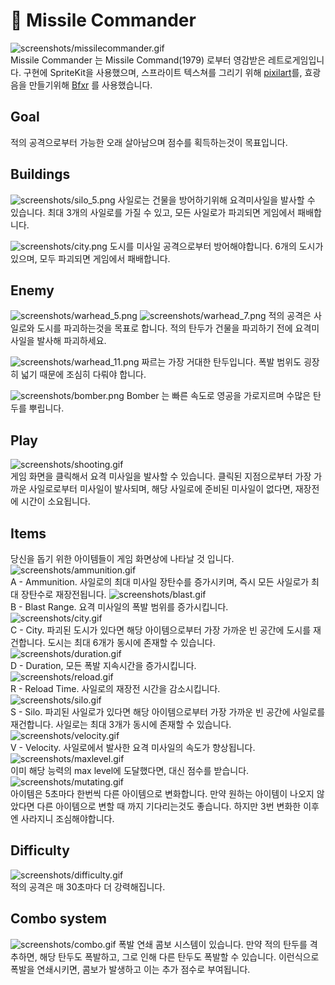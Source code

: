 # 🚀 Missile Commander

![screenshots/missilecommander.gif](screenshots/missilecommander.gif)  
Missile Commander 는 Missile Command(1979) 로부터 영감받은 레트로게임입니다. 구현에 SpriteKit을 사용했으며, 스프라이트 텍스쳐를 그리기 위해 [pixilart](https://www.pixilart.com)를, 효광음을 만들기위해 [Bfxr](https://www.bfxr.net/) 를 사용했습니다.  

## Goal
적의 공격으로부터 가능한 오래 살아남으며 점수를 획득하는것이 목표입니다.
## Buildings
![screenshots/silo_5.png](screenshots/silo_5.png)
사일로는 건물을 방어하기위해 요격미사일을 발사할 수 있습니다. 최대 3개의 사일로를 가질 수 있고, 모든 사일로가 파괴되면 게임에서 패배합니다.

![screenshots/city.png](screenshots/city.png) 
도시를 미사일 공격으로부터 방어해야합니다. 6개의 도시가 있으며, 모두 파괴되면 게임에서 패배합니다.

## Enemy
![screenshots/warhead_5.png](screenshots/warhead_5.png)
![screenshots/warhead_7.png](screenshots/warhead_7.png)
적의 공격은 사일로와 도시를 파괴하는것을 목표로 합니다. 적의 탄두가 건물을 파괴하기 전에 요격미사일을 발사해 파괴하세요.

![screenshots/warhead_11.png](screenshots/warhead_11.png)
짜르는 가장 거대한 탄두입니다. 폭발 범위도 굉장히 넓기 때문에 조심히 다뤄야 합니다.

![screenshots/bomber.png](screenshots/bomber.png)
 Bomber 는 빠른 속도로 영공을 가로지르며 수많은 탄두를 뿌립니다.  

## Play
![screenshots/shooting.gif](screenshots/shooting.gif)  
게임 화면을 클릭해서 요격 미사일을 발사할 수 있습니다. 클릭된 지점으로부터 가장 가까운 사일로로부터 미사일이 발사되며, 해당 사일로에 준비된 미사일이 없다면, 재장전에 시간이 소요됩니다. 

## Items
당신을 돕기 위한 아이템들이 게임 화면상에 나타날 것 입니다.  
![screenshots/ammunition.gif](screenshots/ammunition.gif)  
A - Ammunition. 사일로의 최대 미사일 장탄수를 증가시키며, 즉시 모든 사일로가 최대 장탄수로 재장전됩니다. 
![screenshots/blast.gif](screenshots/blast.gif)  
B - Blast Range. 요격 미사일의 폭발 범위를 증가시킵니다.  
![screenshots/city.gif](screenshots/city.gif)  
C - City. 파괴된 도시가 있다면 해당 아이템으로부터 가장 가까운 빈 공간에 도시를 재건합니다. 도시는 최대 6개가 동시에 존재할 수 있습니다.  
![screenshots/duration.gif](screenshots/duration.gif)  
D - Duration, 모든 폭발 지속시간을 증가시킵니다.  
![screenshots/reload.gif](screenshots/reload.gif)  
R - Reload Time. 사일로의 재장전 시간을 감소시킵니다.  
![screenshots/silo.gif](screenshots/silo.gif)  
S - Silo. 파괴된 사일로가 있다면 해당 아이템으로부터 가장 가까운 빈 공간에 사일로를 재건합니다. 사일로는 최대 3개가 동시에 존재할 수 있습니다.  
![screenshots/velocity.gif](screenshots/velocity.gif)  
V - Velocity. 사일로에서 발사한 요격 미사일의 속도가 향상됩니다. 
![screenshots/maxlevel.gif](screenshots/maxlevel.gif)  
이미 해당 능력의 max level에 도달했다면, 대신 점수를 받습니다.  
![screenshots/mutating.gif](screenshots/mutating.gif)  
아이템은 5초마다 한번씩 다른 아이템으로 변화합니다. 만약 원하는 아이템이 나오지 않았다면 다른 아이템으로 변할 때 까지 기다리는것도 좋습니다. 하지만 3번 변화한 이후엔 사라지니 조심해야합니다.

## Difficulty
![screenshots/difficulty.gif](screenshots/difficulty.gif)   
적의 공격은 매 30초마다 더 강력해집니다. 

## Combo system
![screenshots/combo.gif](screenshots/combo.gif) 
폭발 연쇄 콤보 시스템이 있습니다. 만약 적의 탄두를 격추하면, 해당 탄두도 폭발하고, 그로 인해 다른 탄두도 폭발할 수 있습니다. 이런식으로 폭발을 연쇄시키면, 콤보가 발생하고 이는 추가 점수로 부여됩니다.